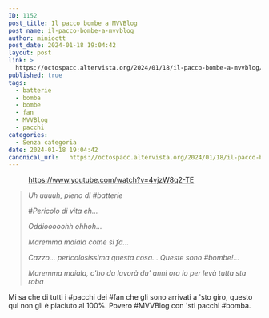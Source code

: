```yaml
---
ID: 1152
post_title: Il pacco bombe a MVVBlog
post_name: il-pacco-bombe-a-mvvblog
author: minioctt
post_date: 2024-01-18 19:04:42
layout: post
link: >
  https://octospacc.altervista.org/2024/01/18/il-pacco-bombe-a-mvvblog/
published: true
tags:
  - batterie
  - bomba
  - bombe
  - fan
  - MVVBlog
  - pacchi
categories:
  - Senza categoria
date: 2024-01-18 19:04:42
canonical_url:   https://octospacc.altervista.org/2024/01/18/il-pacco-bombe-a-mvvblog/
---
```

<!-- wp:image {"id":1151,"sizeSlug":"large"} -->
<figure class="wp-block-image size-large"><img src="https://octospacc.altervista.org/wp-content/uploads/2024/01/screenshot_20240118-1857363893319954915587009-960x808.png" alt="" class="wp-image-1151"/><figcaption class="wp-element-caption"><a href="https://www.youtube.com/watch?v=4vjzW8q2-TE">https://www.youtube.com/watch?v=4vjzW8q2-TE</a></figcaption></figure>
<!-- /wp:image -->

<!-- wp:paragraph -->
<p></p>
<!-- /wp:paragraph -->

<!-- wp:quote -->
<blockquote class="wp-block-quote"><!-- wp:paragraph -->
<p><em>Uh uuuuh, pieno di #batterie</em></p>
<!-- /wp:paragraph -->

<!-- wp:paragraph -->
<p>#<em>Pericolo di vita eh...</em></p>
<!-- /wp:paragraph -->

<!-- wp:paragraph -->
<p><em>Oddiooooohh ohhoh...</em></p>
<!-- /wp:paragraph -->

<!-- wp:paragraph -->
<p><em>Maremma maiala come si fa...</em></p>
<!-- /wp:paragraph -->

<!-- wp:paragraph -->
<p><em>Cazzo... pericolosissima questa cosa... Queste sono #bombe!...</em></p>
<!-- /wp:paragraph -->

<!-- wp:paragraph -->
<p><em>Maremma maiala, c'ho da lavorà du' anni ora io per levà tutta sta roba</em></p>
<!-- /wp:paragraph --></blockquote>
<!-- /wp:quote -->

<!-- wp:paragraph -->
<p></p>
<!-- /wp:paragraph -->

<!-- wp:paragraph -->
<p>Mi sa che di tutti i #pacchi dei #fan che gli sono arrivati a 'sto giro, questo qui non gli è piaciuto al 100%. Povero #MVVBlog con 'sti pacchi #bomba.</p>
<!-- /wp:paragraph -->